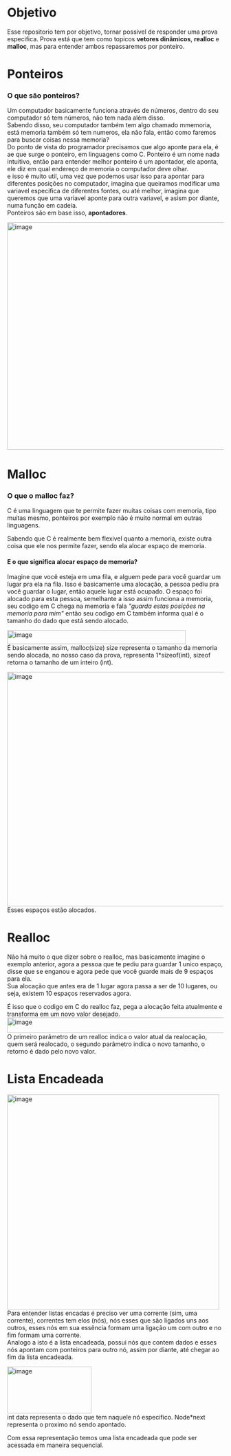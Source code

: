 # Objetivo
Esse repositorio tem por objetivo, tornar possivel de responder uma prova especifica.
Prova está que tem como topicos **vetores dinâmicos**, **realloc** e **malloc**, mas para entender ambos repassaremos por ponteiro.

# Ponteiros
### O que são ponteiros?<br>
Um computador basicamente funciona através de números, dentro do seu computador só tem números, não tem nada além disso.<br>
Sabendo disso, seu computador também tem algo chamado mmemoria, está memoria também só tem numeros, ela não fala, então como faremos para buscar coisas nessa memoria?<br>
Do ponto de vista do programador precisamos que algo aponte para ela, é ae que surge o ponteiro, em linguagens como C. Ponteiro é um nome nada intuitivo, então para entender melhor ponteiro é um apontador, ele aponta, ele diz em qual endereço de memoria o computador deve olhar.<br>
e isso é muito util, uma vez que podemos usar isso para apontar para diferentes posições no computador, imagina que queiramos modificar uma variavel especifica de diferentes fontes, ou até melhor, imagina que queremos que uma variavel aponte para outra variavel, e asism por diante, numa função em cadeia.<br>
Ponteiros são em base isso, **apontadores**.

<img width="940" height="529" alt="image" src="https://github.com/user-attachments/assets/d9e2ff94-3069-4f0e-bf47-05c5deae8cea" />

# Malloc
### O que o malloc faz?

C é uma linguagem que te permite fazer muitas coisas com memoria, tipo muitas mesmo, ponteiros por exemplo não é muito normal em outras linguagens.

Sabendo que C é realmente bem flexivel quanto a memoria, existe outra coisa que ele nos permite fazer, sendo ela alocar espaço de memoria.
#### E o que significa alocar espaço de memoria?
Imagine que você esteja em uma fila, e alguem pede para você guardar um lugar pra ela na fila. Isso é basicamente uma alocação, a pessoa pediu pra você guardar o lugar, então aquele lugar está ocupado.
O espaço foi alocado para esta pessoa, semelhante a isso assim funciona a memoria, seu codigo em C chega na memoria e fala *"guarda estas posições na memoria para mim"* então seu codigo em C também informa qual é o tamanho do dado que está sendo alocado.

<img width="415" height="32" alt="image" src="https://github.com/user-attachments/assets/367cf7b2-6913-482c-bb20-950894bc8b8f" /><br>
É basicamente assim, malloc(size) size representa o tamanho da memoria sendo alocada, no nosso caso da prova, representa 1*sizeof(int), sizeof retorna o tamanho de um inteiro (int).

<img width="984" height="545" alt="image" src="https://github.com/user-attachments/assets/9ba8cc2b-0141-48b0-9202-dda1052108ee" /><br>
Esses espaços estão alocados.<br>

# Realloc
Não há muito o que dizer sobre o realloc, mas basicamente imagine o exemplo anterior, agora a pessoa que te pediu para guardar 1 unico espaço, disse que se enganou e agora pede que você guarde mais de 9 espaços para ela.<br>
Sua alocação que antes era de 1 lugar agora passa a ser de 10 lugares, ou seja, existem 10 espaços reservados agora.

É isso que o codigo em C do realloc faz, pega a alocação feita atualmente e transforma em um novo valor desejado.<br>
<img width="531" height="36" alt="image" src="https://github.com/user-attachments/assets/cb1d59f3-d126-42c8-815b-48cca0104354" /><br>
O primeiro parâmetro de um realloc indica o valor atual da realocação, quem será realocado, o segundo parâmetro indica o novo tamanho, o retorno é dado pelo novo valor. <br>

# Lista Encadeada
<img width="493" height="500" alt="image" src="https://github.com/user-attachments/assets/08efac54-e593-4b95-b12e-0f86c8bf4cc0" /><br>
Para entender listas encadas é preciso ver uma corrente (sim, uma corrente), correntes tem elos (nós), nós esses que são ligados uns aos outros, esses nós em sua essência formam uma ligação um com outro e no fim formam uma corrente.<br>
Analogo a isto é a lista encadeada, possui nós que contem dados e esses nós apontam com ponteiros para outro nó, assim por diante, até chegar ao fim da lista encadeada.

<img width="196" height="109" alt="image" src="https://github.com/user-attachments/assets/1a1e7251-bfc6-4a1c-a326-9bc533683ff1" /> <br>
int data representa o dado que tem naquele nó especifico. Node*next representa o proximo nó sendo apontado.

Com essa representação temos uma lista encadeada que pode ser acessada em maneira sequencial.

